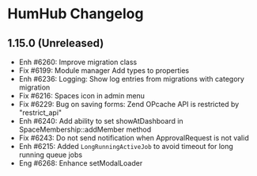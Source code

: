 HumHub Changelog
================

1.15.0 (Unreleased)
-------------------
- Enh #6260: Improve migration class
- Fix #6199: Module manager Add types to properties
- Enh #6236: Logging: Show log entries from migrations with category migration
- Fix #6216: Spaces icon in admin menu
- Fix #6229: Bug on saving forms: Zend OPcache API is restricted by "restrict_api"
- Enh #6240: Add ability to set showAtDashboard in SpaceMembership::addMember method 
- Fix #6243: Do not send notification when ApprovalRequest is not valid
- Enh #6215: Added `LongRunningActiveJob` to avoid timeout for long running queue jobs
- Eng #6268: Enhance setModalLoader
